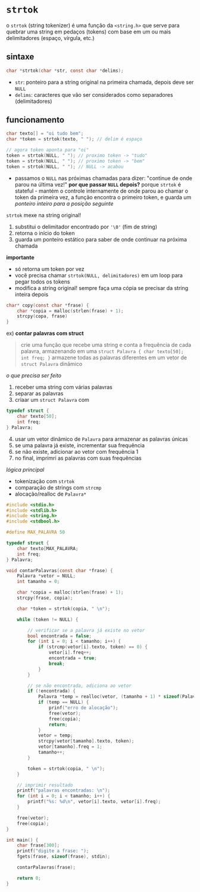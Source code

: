 # `strtok`
o `strtok` (string tokenizer) é uma função da `<string.h>` que serve para quebrar uma string em pedaços (tokens) com base em um ou mais delimitadores (espaço, vírgula, etc.)

## sintaxe
```c
char *strtok(char *str, const char *delims);
```
* `str`: ponteiro para a string original na primeira chamada, depois deve ser `NULL`
* `delims`: caracteres que vão ser considerados como separadores (delimitadores)

## funcionamento
```c
char texto[] = "oi tudo bem";
char *token = strtok(texto, " "); // delim é espaço

// agora token aponta para "oi"
token = strtok(NULL, " "); // proximo token -> "tudo"
token = strtok(NULL, " "); // proximo token -> "bem"
token = strtok(NULL, " "); // NULL -> acabou
```
* passamos o `NULL` nas próximas chamadas para dizer: "continue de onde parou na última vez!"
**por que passar `NULL` depois?**
porque `strtok` é stateful - mantém o controle internamente de onde parou
ao chamar o token da primeira vez, a função encontra o primeiro token, e guarda um *ponteiro inteiro para a posição seguinte*

`strtok` mexe na string original!
1. substitui o delimitador encontrado por `'\0'` (fim de string)
2. retorna o início do token
3. guarda um ponteiro estático para saber de onde continuar na próxima chamada

**importante**
* só retorna um token por vez
* você precisa chamar `strtok(NULL, delimitadores)` em um loop para pegar todos os tokens
* modifica a string original! sempre faça uma cópia se precisar da string inteira depois

```c
char* copy(const char *frase) {
    char *copia = malloc(strlen(frase) + 1);
    strcpy(copa, frase)
}
```

ex) **contar palavras com struct**
> crie uma função que recebe uma string e conta a frequência de cada palavra, armazenando em uma `struct Palavra { char texto[50]; int freq; }`
> armazene todas as palavras diferentes em um vetor de `struct Palavra` dinâmico

*o que precisa ser feito*
1. receber uma string com várias palavras
2. separar as palavras
3. criaar um `struct Palavra` com
```c
typedef struct {
    char texto[50];
    int freq;
} Palavra;
```
4. usar um vetor dinãmico de `Palavra` para armazenar as palavras únicas
5. se uma palavra já existe, incrementar sua frequência
6. se não existe, adicionar ao vetor com frequência 1
7. no final, imprimri as palavras com suas frequências

*lógica principal*
* tokenização com `strtok`
* comparação de strings com `strcmp`
* alocação/realloc de `Palavra*`

```c
#include <stdio.h>
#include <stdlib.h>
#include <string.h>
#include <stdbool.h>

#define MAX_PALAVRA 50

typedef struct {
    char texto[MAX_PALAVRA;
    int freq;
} Palavra;

void contarPalavras(const char *frase) {
    Palavra *vetor = NULL;
    int tamanho = 0;

    char *copia = malloc(strlen(frase) + 1);
    strcpy(frase, copia);

    char *token = strtok(copia, " \n");

    while (token != NULL) {

        // verificar se a palavra já existe no vetor
        bool encontrada = false;
        for (int i = 0; i < tamanho; i++) {
            if (strcmp(vetor[i].texto, token) == 0) {
                vetor[i].freq++;
                encontrada = true;
                break;
            }
        }

        // se não encontrada, adiciona ao vetor
        if (!encontrada) {
            Palavra *temp = realloc(vetor, (tamanho + 1) * sizeof(Palavra));
            if (temp == NULL) {
                prinf("erro de alocação");
                free(vetor);
                free(copia);
                return;
            }
            vetor = temp;
            strcpy(vetor[tamanho].texto, token);
            vetor[tamanho].freq = 1;
            tamanho++;
        }

        token = strtok(copia, " \n");
    }

    // imprimir resultado
    printf("palavras encontradas: \n");
    for (int i = 0; i < tamanho; i++) {
        printf("%s: %d\n", vetor[i].texto, vetor[i].freq);
    }

    free(vetor);
    free(copia);
}

int main() {
    char frase[300];
    printf("digite a frase: ");
    fgets(frase, sizeof(frase), stdin);

    contarPalavras(frase);

    return 0;
}
```